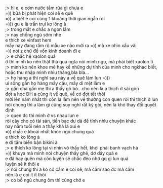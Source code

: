 ;> hi e, e cơm nước tắm rửa gì chưa e<br>
=)) bữa bị phát hiện coi sẽ e quê<br>
=)) a biết e coi cũng 1 khoảng thời gian ngắn ròi<br>
=))) gu e là trần trụi ko lông à<br>
;> trong mắt e chắc a ngon lắm<br>
;> nay chồng ngủ sớm nhe<br>
e thích xe vinfast hem<br>
mấy nay đang rầm rộ mẫu xe nào mới ra =)) mà xe nhìn xấu vãi<br>
=))  nói z chứ để vốn kinh doanh đi e<br>
;> e chắc hệ xạolon quá<br>
ờ thì mình ko nên thật thà quá ngta nói mình ngu, mà phải biết xaolon tí<br>
;> mình ko nên khoe mẽ hay kể những dự tính của mình cho ngkhac biết, hoặc thu nhập mình nhiu tháng,bla bla...<br>
;> họ hàng a thì nghĩ sau này a về quê làm lun =)))<br>
ui sống gần họ hàng mấy cậu, mấy dì mệt lắm e<br>
;> gần cha gần mẹ thì a thấy gò bó...cho nên là a thích ở sài gòn<br>
đợt a học ĐH a cũng ít về quê, về có đợt tết thôi<br>
mới lên năm nhất thì còn lạ lẫm nên về thường còn quen ròi thì thích ở lun<br>
nói chung thì a làm gì cũng suy nghĩ rất kỹ gòi, nên là khó thay đổi quyết định<br>
;> quen đc thì mình ở vs nhau lun e<br>
ròi cày cho có tài sản, tiền bạc dư dả để tính nhìu chuyện khác<br>
nay năm tuổi nên a thấy khá là xui e<br>
=)) chắc e khoái nhất khúc ngủ chung quá<br>
e thích ko lông à<br>
e đi tắm biển bận bikini à<br>
;> e thích ko lông tại vì nhìn vô thấy hết, khỏi phải banh vạch hả<br>
=)) khuya mà mình nói chuyện thấy ghê, dơ dáy quá e<br>
e đã hay quên mà còn luyện sẽ chắc đéo nhớ qq gì lun quá<br>
luyện sẽ ít thôi e<br>
;> nói chung thì a ko có cấm e coi sẽ, mà cấm sao đc mà cấm<br>
nên là e coi ít ít thôi<br>
;> có bồ ngủ chung ôm thì cũng chớ e

